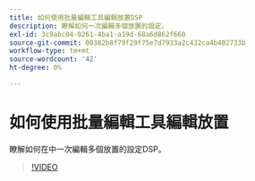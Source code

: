 ```yaml
---
title: 如何使用批量編輯工具編輯放置DSP
description: 瞭解如何一次編輯多個放置的設定。
exl-id: 3c9abc04-0261-4ba1-a19d-68a6d862f660
source-git-commit: 00382b8f79f29f75e7d7933a2c432ca4b402733b
workflow-type: tm+mt
source-wordcount: '42'
ht-degree: 0%

---
```


# 如何使用批量編輯工具編輯放置

瞭解如何在中一次編輯多個放置的設定DSP。

>[!VIDEO](https://video.tv.adobe.com/v/339205)

